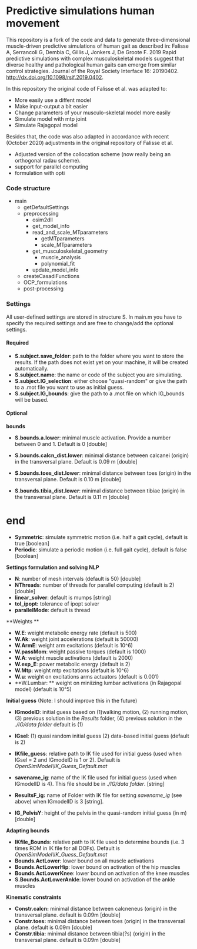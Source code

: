 Predictive simulations human movement
============

This repository is a fork of the code and data to generate three-dimensional muscle-driven predictive simulations of human gait as described in: Falisse A, Serrancoli G, Dembia C, Gillis J, Jonkers J, De Groote F. 2019 Rapid predictive simulations with complex musculoskeletal models suggest that diverse healthy and pathological human gaits can emerge from similar control strategies. Journal of the Royal Society Interface 16: 20190402. http://dx.doi.org/10.1098/rsif.2019.0402. 

In this repository the original code of Falisse et al. was adapted to:

- More easily use a diffent model
- Make input-output a bit easier
- Change parameters of your musculo-skeletal model more easily 
- Simulate model with mtp joint
- Simulate Rajagopal model

Besides that, the code was also adapted in accordance with recent (October 2020) adjustments in the original repository of Falisse et al.

- Adjusted version of the collocation scheme (now really being an orthogonal radau scheme).
- support for parallel computing
- formulation with opti

### Code structure

- main
	- getDefaultSettings
	- preprocessing
		- osim2dll
		- get_model_info
		- read_and_scale_MTparameters
			- getMTparameters
			- scale_MTparameters
		- get_musculoskeletal_geometry 
			- muscle_analysis
			- polynomial_fit
		- update_model_info
	- createCasadiFunctions
	- OCP_formulations
	- post-processing


### Settings

All user-defined settings are stored in structure S. In main.m you have to specify the required settings and are free to change/add the optional settings. 

#### Required

- **S.subject.save_folder**: path to the folder where you want to store the results. If the path does not exist yet on your machine, it will be created automatically.
- **S.subject.name**: the name or code of the subject you are simulating.
- **S.subject.IG_selection**: either choose "quasi-random" or give the path to a .mot file you want to use as initial guess.
- **S.subject.IG_bounds**: give the path to a .mot file on which IG_bounds will be based.

#### Optional

**bounds**

- **S.bounds.a.lower**: minimal muscle activation. Provide a number between 0 and 1. Default is 0 [double]

- **S.bounds.calcn_dist.lower**: minimal distance between calcanei (origin) in the transversal plane. Default is 0.09 m [double]
- **S.bounds.toes_dist.lower**: minimal distance between toes (origin) in the transversal plane. Default is 0.10 m [double]
- **S.bounds.tibia_dist.lower**: minimal distance between tibiae (origin) in the transversal plane. Default is 0.11 m [double]


end
=========




- **Symmetric**: simulate symmetric motion (i.e. half a gait cycle), default is true [boolean]
- **Periodic**: simulate a periodic motion (i.e. full gait cycle), default is false [boolean]

**Settings formulation and solving NLP**

- **N**: number of mesh intervals (default is 50) [double]
- **NThreads**: number of threads for parallel computing (default is 2) [double]
- **linear_solver**: default is mumps [string]
- **tol_ipopt:** tolerance of ipopt solver
- **parallelMode**: default is thread

**Weights **

- **W.E**: weight metabolic energy rate (default is 500)
- **W.Ak**: weight joint accelerations (default is 50000)
- **W.ArmE**: weight arm excitations (default is 10^6)
- **W.passMom**: weight passive torques (default is 1000)
- **W.A**: weight muscle activations (default is 2000)
- **W.exp_E**: power metabolic energy (default is 2)
- **W.Mtp**: weight mtp excitations (default is 10^6)
- **W.u**: weight on excitations arms actuators (default is 0.001)
- **W.Lumbar: ** weight on miniizing lumbar activations (in Rajagopal model) (default is 10^5)

**Initial guess** (Note: I should improve this in the future)

- **IGmodeID**: initial guess based on (1)walking motion, (2) running motion, (3) previous solution in the *Results* folder, (4) previous solution in the *./IG/data folder* default is (1)

- **IGsel**: (1) quasi random initial guess (2) data-based initial guess (default is 2)

- **IKfile_guess**: relative path to IK file used for initial guess (used when IGsel = 2 and IGmodeID is 1 or 2). Default is *OpenSimModel\IK_Guess_Default.mat*

- **savename_ig**: name of the IK file used for initial guess (used when IGmodelID is 4). This file should be in *./IG/data folder*. [string]

- **ResultsF_ig:** name of Folder with IK file for setting *savename_ig* (see above) when IGmodelID is 3 [string].

- **IG_PelvisY**: height of the pelvis in the quasi-random initial guess (in m) [double]

**Adapting bounds**

- **IKfile_Bounds**: relative path to IK file used to determine bounds (i.e. 3 times ROM in IK file for all DOFs). Default is *OpenSimModel\IK_Guess_Default.mat*
- **Bounds.ActLower**: lower bound on all muscle activations
- **Bounds.ActLowerHip**: lower bound on activation of the hip muscles
- **Bounds.ActLowerKnee**: lower bound on activation of the knee muscles
- **S.Bounds.ActLowerAnkle**: lower bound on activation of the ankle muscles

**Kinematic constraints**

- **Constr.calcn:** minimal distance between calcneneus (origin) in the transversal plane. default is 0.09m [double]
- **Constr.toes:** minimal distance between toes (origin) in the transversal plane. default is 0.09m [double]
- **Constr.tibia:** minimal distance between tibia(?s) (origin) in the transversal plane. default is 0.09m [double]